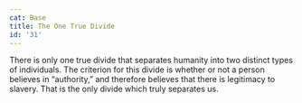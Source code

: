 ```yaml
---
cat: Base
title: The One True Divide
id: '31'
---
```


There is only one true divide that separates humanity into two distinct types of individuals. The criterion for this divide is whether or not a person believes in “authority,” and therefore believes that there is legitimacy to slavery. That is the only divide which truly separates us.